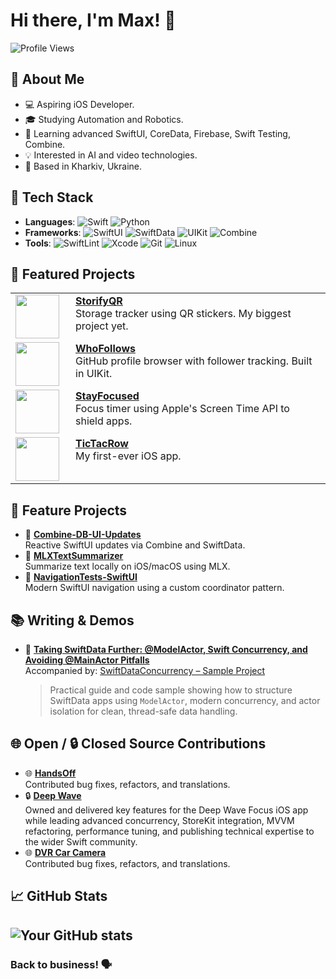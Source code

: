 # Hi there, I'm Max! 👋
![Profile Views](https://komarev.com/ghpvc/?username=killlilwinters&style=flat-square&color=blue)

## 🚀 About Me
- 💻 Aspiring iOS Developer.
- 🎓 Studying Automation and Robotics.
- 🌱 Learning advanced SwiftUI, CoreData, Firebase, Swift Testing, Combine.
- 💡 Interested in AI and video technologies.
- 📍 Based in Kharkiv, Ukraine.

## 🔧 Tech Stack
- **Languages**: ![Swift](https://img.shields.io/badge/-Swift-FA7343?style=flat-square&logo=swift&logoColor=white) ![Python](https://img.shields.io/badge/-Python-3776AB?style=flat-square&logo=python&logoColor=white)  
- **Frameworks**: ![SwiftUI](https://img.shields.io/badge/-SwiftUI-0078D7?style=flat-square&logo=swift&logoColor=white) ![SwiftData](https://img.shields.io/badge/-SwiftData-FA7343?style=flat-square&logo=swift&logoColor=white) ![UIKit](https://img.shields.io/badge/-UIKit-2396F3?style=flat-square&logo=swift&logoColor=white) ![Combine](https://img.shields.io/badge/-Combine-FA7343?style=flat-square&logo=swift&logoColor=white)  
- **Tools**: ![SwiftLint](https://img.shields.io/badge/-SwiftLint-0096D6?style=flat-square&logo=swift&logoColor=white) ![Xcode](https://img.shields.io/badge/-Xcode-1575F9?style=flat-square&logo=xcode&logoColor=white) ![Git](https://img.shields.io/badge/-Git-F05032?style=flat-square&logo=git&logoColor=white) ![Linux](https://img.shields.io/badge/-Linux-FCC624?style=flat-square&logo=linux&logoColor=black)

## 🌟 Featured Projects
<table>
  <tr>
    <td valign="top" width="80">
      <img src="https://github.com/user-attachments/assets/33fa1672-6ab5-4329-92a5-5347f9ce1331" width="70" />
    </td>
    <td valign="top">
      <strong><a href="https://github.com/killlilwinters/StorifyQR">StorifyQR</a></strong><br/>
      Storage tracker using QR stickers. My biggest project yet.
    </td>
  </tr>
  <tr>
    <td valign="top" width="80">
      <img src="https://github.com/user-attachments/assets/8a18786d-27a6-4f64-851f-372022370c48" width="70" />
    </td>
    <td valign="top">
      <strong><a href="https://github.com/killlilwinters/WhoFollows">WhoFollows</a></strong><br/>
      GitHub profile browser with follower tracking. Built in UIKit.
    </td>
  </tr>
  <tr>
    <td valign="top" width="80">
      <img src="https://github.com/user-attachments/assets/c073aa1b-f8ef-418c-82a9-7e98a431b4a3" width="70" />
    </td>
    <td valign="top">
      <strong><a href="https://github.com/killlilwinters/StayFocused-ScreenTimeAPI">StayFocused</a></strong><br/>
      Focus timer using Apple's Screen Time API to shield apps.
    </td>
  </tr>
  <tr>
    <td valign="top" width="80">
      <img src="https://github.com/user-attachments/assets/72b9ad91-e962-4f21-a0e1-a4bf1a31729f" width="70" />
    </td>
    <td valign="top">
      <strong><a href="https://github.com/killlilwinters/TicTacRow">TicTacRow</a></strong><br/>
      My first-ever iOS app.
    </td>
  </tr>
</table>

## 📃 Feature Projects
- 🔁 **[Combine-DB-UI-Updates](https://github.com/killlilwinters/Combine-DB-UI-Updates)**  
  Reactive SwiftUI updates via Combine and SwiftData.
- 🧠 **[MLXTextSummarizer](https://github.com/killlilwinters/MLXTextSummarizer)**  
  Summarize text locally on iOS/macOS using MLX.
- 🧭 **[NavigationTests-SwiftUI](https://github.com/killlilwinters/NavigationTests-SwiftUI)**  
  Modern SwiftUI navigation using a custom coordinator pattern.

## 📚 Writing & Demos
- 📄 **[Taking SwiftData Further: @ModelActor, Swift Concurrency, and Avoiding @MainActor Pitfalls](https://medium.com/@killlilwinters/taking-swiftdata-further-modelactor-swift-concurrency-and-avoiding-mainactor-pitfalls-3692f61f2fa1)**  
  Accompanied by: [SwiftDataConcurrency – Sample Project](https://github.com/killlilwinters/SwiftDataConcurrency)  
  > Practical guide and code sample showing how to structure SwiftData apps using `ModelActor`, modern concurrency, and actor isolation for clean, thread-safe data handling.

## 🌐 Open / 🔒 Closed Source Contributions
- 🌐 **[HandsOff](https://github.com/twostraws/HandsOff)**  
  Contributed bug fixes, refactors, and translations.
- 🔒 **[Deep Wave](https://apps.apple.com/ua/app/deep-wave-focus/id6746186971)**  
  Owned and delivered key features for the Deep Wave Focus iOS app while leading advanced concurrency, StoreKit integration, MVVM refactoring, performance tuning, and publishing technical expertise to the wider Swift community.
- 🌐 **[DVR Car Camera](https://apps.apple.com/ua/app/dvr-car-camera/id6642661118)**  
  Contributed bug fixes, refactors, and translations.

## 📈 GitHub Stats
![Your GitHub stats](https://github-readme-stats.vercel.app/api?username=killlilwinters&show_icons=true&theme=radical)
---
### Back to business! 🗣️
